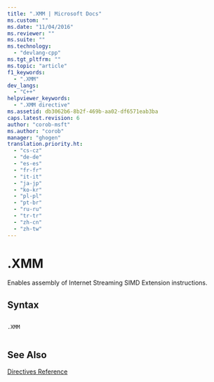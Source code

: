 ```yaml
---
title: ".XMM | Microsoft Docs"
ms.custom: ""
ms.date: "11/04/2016"
ms.reviewer: ""
ms.suite: ""
ms.technology: 
  - "devlang-cpp"
ms.tgt_pltfrm: ""
ms.topic: "article"
f1_keywords: 
  - ".XMM"
dev_langs: 
  - "C++"
helpviewer_keywords: 
  - ".XMM directive"
ms.assetid: db3062b6-8b2f-469b-aa02-df6571eab3ba
caps.latest.revision: 6
author: "corob-msft"
ms.author: "corob"
manager: "ghogen"
translation.priority.ht: 
  - "cs-cz"
  - "de-de"
  - "es-es"
  - "fr-fr"
  - "it-it"
  - "ja-jp"
  - "ko-kr"
  - "pl-pl"
  - "pt-br"
  - "ru-ru"
  - "tr-tr"
  - "zh-cn"
  - "zh-tw"
---
```

# .XMM
Enables assembly of Internet Streaming SIMD Extension instructions.  
  
## Syntax  
  
```  
  
.XMM  
  
```  
  
## See Also  
 [Directives Reference](../../assembler/masm/directives-reference.md)